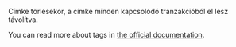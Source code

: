 Címke törlésekor, a címke minden kapcsolódó tranzakcióból el lesz távolítva.

You can read more about tags in [the official documentation](https://docs.firefly-iii.org/concepts/tags).